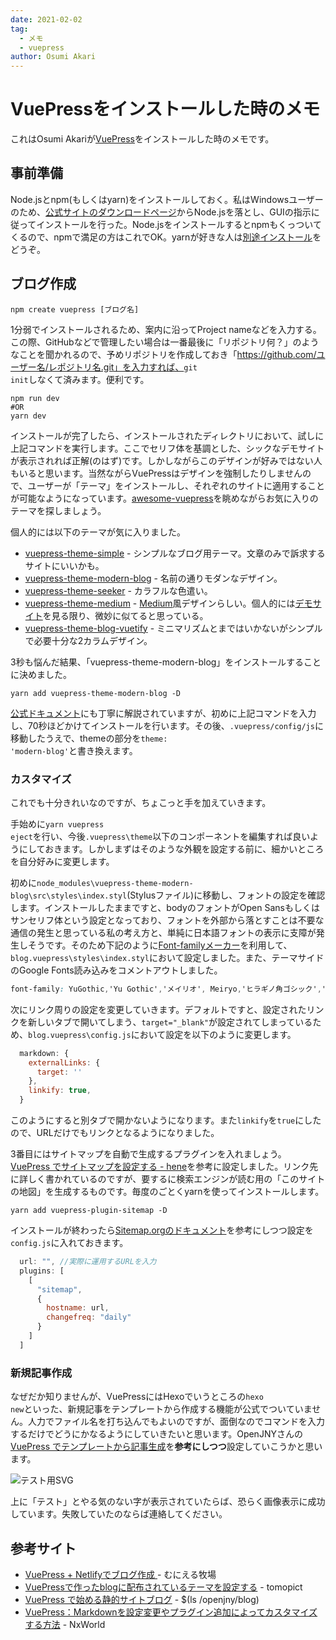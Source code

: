 ```yaml
---
date: 2021-02-02
tag: 
  - メモ
  - vuepress
author: Osumi Akari
---
```

# VuePressをインストールした時のメモ

これはOsumi Akariが[VuePress](https://vuepress.vuejs.org/)をインストールした時のメモです。

## 事前準備
Node.jsとnpm(もしくはyarn)をインストールしておく。私はWindowsユーザーのため、[公式サイトのダウンロードページ](https://nodejs.org/ja/download/)からNode.jsを落とし、GUIの指示に従ってインストールを行った。Node.jsをインストールするとnpmもくっついてくるので、npmで満足の方はこれでOK。yarnが好きな人は[別途インストール](https://yarnpkg.com/)をどうぞ。

## ブログ作成
```
npm create vuepress [ブログ名]
```
1分弱でインストールされるため、案内に沿ってProject nameなどを入力する。この際、GitHubなどで管理したい場合は一番最後に「リポジトリ何？」のようなことを聞かれるので、予めリポジトリを作成しておき「https://github.com/ユーザー名/レポジトリ名.git」を入力すれば、<code>git init</code>しなくて済みます。便利です。

```
npm run dev
#OR
yarn dev
```
インストールが完了したら、インストールされたディレクトリにおいて、試しに上記コマンドを実行します。ここでセリフ体を基調とした、シックなデモサイトが表示されれば正解(のはず)です。しかしながらこのデザインが好みではない人もいると思います。当然ながらVuePressはデザインを強制したりしませんので、ユーザーが「テーマ」をインストールし、それぞれのサイトに適用することが可能なようになっています。[awesome-vuepress](https://github.com/vuepress/awesome-vuepress)を眺めながらお気に入りのテーマを探しましょう。

個人的には以下のテーマが気に入りました。
* [vuepress-theme-simple](https://github.com/viko16/vuepress-theme-simple) - シンプルなブログ用テーマ。文章のみで訴求するサイトにいいかも。
* [vuepress-theme-modern-blog](https://github.com/z3by/vuepress-theme-modern-blog) - 名前の通りモダンなデザイン。
* [vuepress-theme-seeker](https://github.com/wensonsmith/vuepress-theme-seeker) - カラフルな色遣い。
* [vuepress-theme-medium](https://github.com/z3by/vuepress-theme-medium) - [Medium](https://medium.com/)風デザインらしい。個人的には[デモサイト](https://vuepress-theme-medium.z3by.com/)を見る限り、微妙に似てると思っている。
* [vuepress-theme-blog-vuetify](https://github.com/ttskch/vuepress-theme-blog-vuetify/) - ミニマリズムとまではいかないがシンプルで必要十分な2カラムデザイン。

3秒も悩んだ結果、「vuepress-theme-modern-blog」をインストールすることに決めました。
```
yarn add vuepress-theme-modern-blog -D
```
[公式ドキュメント](https://github.com/z3by/vuepress-theme-modern-blog/blob/master/README.md)にも丁寧に解説されていますが、初めに上記コマンドを入力し、70秒ほどかけてインストールを行います。その後、<code>.vuepress/config/js</code>に移動したうえで、themeの部分を<code>theme: 'modern-blog'</code>と書き換えます。

### カスタマイズ
これでも十分きれいなのですが、ちょこっと手を加えていきます。

手始めに<code>yarn vuepress eject</code>を行い、今後<code>.vuepress\theme</code>以下のコンポーネントを編集すれば良いようにしておきます。しかしまずはそのような外観を設定する前に、細かいところを自分好みに変更します。

初めに<code>node_modules\vuepress-theme-modern-blog\src\styles\index.styl</code>(Stylusファイル)に移動し、フォントの設定を確認します。インストールしたままですと、bodyのフォントがOpen Sansもしくはサンセリフ体という設定となっており、フォントを外部から落とすことは不要な通信の発生と思っている私の考え方と、単純に日本語フォントの表示に支障が発生しそうです。そのため下記のように[Font-familyメーカー](https://saruwakakun.com/font-family)を利用して、<code>blog\.vuepress\styles\index.styl</code>において設定しました。また、テーマサイドのGoogle Fonts読み込みをコメントアウトしました。
```css
font-family: YuGothic,'Yu Gothic','メイリオ', Meiryo,'ヒラギノ角ゴシック','Hiragino Sans','TsukuARdGothic-Regular','Segoe UI','Helvetica','Arial',sans-serif;
```

次にリンク周りの設定を変更していきます。デフォルトですと、設定されたリンクを新しいタブで開いてしまう、<code>target="_blank"</code>が設定されてしまっているため、<code>blog\.vuepress\config.js</code>において設定を以下のように変更します。
```javascript
  markdown: {
    externalLinks: {
      target: ''
    },
    linkify: true,
  }
```
このようにすると別タブで開かないようになります。また<code>linkify</code>を<code>true</code>にしたので、URLだけでもリンクとなるようになりました。

3番目にはサイトマップを自動で生成するプラグインを入れましょう。[VuePress でサイトマップを設定する - hene](https://hene.dev/blog/2019/05/02/sitemap)を参考に設定しました。リンク先に詳しく書かれているのですが、要するに検索エンジンが読む用の「このサイトの地図」を生成するものです。毎度のごとくyarnを使ってインストールします。
```
yarn add vuepress-plugin-sitemap -D
```

インストールが終わったら[Sitemap.orgのドキュメント](https://www.sitemaps.org/ja/protocol.html)を参考にしつつ設定を<code>config.js</code>に入れておきます。
```javascript
  url: "", //実際に運用するURLを入力
  plugins: [
    [
      "sitemap",
      {
        hostname: url,
        changefreq: "daily"
      }
    ]
  ]
```

### 新規記事作成
なぜだか知りませんが、VuePressにはHexoでいうところの<code>hexo new</code>といった、新規記事をテンプレートから作成する機能が公式でついていません。人力でファイル名を打ち込んでもよいのですが、面倒なのでコマンドを入力するだけでどうにかなるようにしていきたいと思います。OpenJNYさんの[VuePress でテンプレートから記事生成](https://qiita.com/OpenJNY/items/9b6f23ac7ec863ea7255)を**参考にしつつ**設定していこうかと思います。

![テスト用SVG](/images/test.svg)

上に「テスト」とやる気のない字が表示されていたらば、恐らく画像表示に成功しています。失敗していたのならば連絡してください。

## 参考サイト
* [VuePress + Netlifyでブログ作成 ](https://meuniere.dev/posts/2020/08/06/create-vuepress.html) - むにえる牧場
* [VuePressで作ったblogに配布されているテーマを設定する](https://qiita.com/tomopict/items/9da7cf28c9bcd5f933cb) - tomopict
* [VuePress で始める静的サイトブログ](https://openjny.github.io/posts/2019/12/28/hello-vuepress/) - $(ls /openjny/blog)
* [VuePress：Markdownを設定変更やプラグイン追加によってカスタマイズする方法](https://www.nxworld.net/vuepress-markdown-customize.html) - NxWorld